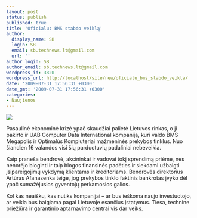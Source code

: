 ```yaml
---
layout: post
status: publish
published: true
title: 'Oficialu: BMS stabdo veiklą'
author:
  display_name: SB
  login: SB
  email: sb.technews.lt@gmail.com
  url: ''
author_login: SB
author_email: sb.technews.lt@gmail.com
wordpress_id: 3820
wordpress_url: http://localhost/site/new/oficialu_bms_stabdo_veikla/
date: '2009-07-31 17:56:31 +0300'
date_gmt: '2009-07-31 17:56:31 +0300'
categories:
- Naujienos
---
```

<div class="imgright"><img src="http://tbn3.google.com/images?q=tbn:253TH_Ap2s0jZM:http://www.vtv.lt/images/stories/ekonomika/bms_megapolis_new_brand.jpg"  /></div>
<p>Pasaulinė ekonominė krizė ypač skaudžiai palietė Lietuvos rinkas, o ji pakirto ir UAB Computer Data International kompaniją, kuri valdo BMS Megapolis ir Optimalūs Kompiuteriai mažmeninės prekybos tinklus. Nuo šiandien 16 valandos visi šių parduotuvių padaliniai nebeveikia.</p>
<p>Kaip praneša bendrovė, akcininkai ir vadovai tokį sprendimą priėmė, nes nenorėjo bloginti ir taip blogos finansinės padėties ir siekdami užbaigti įsipareigojimų vykdymą klientams ir kreditoriams. Bendrovės direktorius Artūras Afanasenka teigė, jog prekybos tinklo faktinis bankrotas įvyko dėl ypač sumažėjusios gyventojų perkamosios galios. </p>
<p>Kol kas neaišku, kas nutiks kompanijai – ar bus ieškoma naujo investuotojo, ar veikla bus baigiama pagal Lietuvoje esančius įstatymus. Tiesa, technine priežiūra ir garantinio aptarnavimo centrai vis dar veiks.<br /></p>
